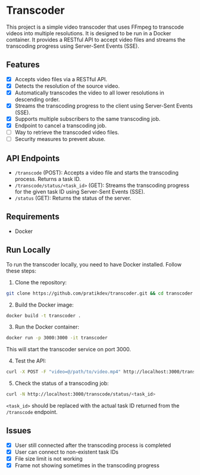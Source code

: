 # Transcoder

This project is a simple video transcoder that uses FFmpeg to transcode videos into multiple resolutions. It is designed to be run in a Docker container.
It provides a RESTful API to accept video files and streams the transcoding progress using Server-Sent Events (SSE).

## Features

- [x] Accepts video files via a RESTful API.
- [x] Detects the resolution of the source video.
- [x] Automatically transcodes the video to all lower resolutions in descending order.
- [x] Streams the transcoding progress to the client using Server-Sent Events (SSE).
- [x] Supports multiple subscribers to the same transcoding job.
- [x] Endpoint to cancel a transcoding job.
- [ ] Way to retrieve the transcoded video files.
- [ ] Security measures to prevent abuse.

## API Endpoints

- `/transcode` (POST): Accepts a video file and starts the transcoding process. Returns a task ID.
- `/transcode/status/<task_id>` (GET): Streams the transcoding progress for the given task ID using Server-Sent Events (SSE).
- `/status` (GET): Returns the status of the server.

## Requirements

- Docker

## Run Locally

To run the transcoder locally, you need to have Docker installed. Follow these steps:

1. Clone the repository:

```bash
git clone https://github.com/pratikdev/transcoder.git && cd transcoder
```

2. Build the Docker image:

```bash
docker build -t transcoder .
```

3. Run the Docker container:

```bash
docker run -p 3000:3000 -it transcoder
```

This will start the transcoder service on port 3000.

4. Test the API:

```bash
curl -X POST -F "video=@/path/to/video.mp4" http://localhost:3000/transcode
```

5. Check the status of a transcoding job:

```bash
curl -N http://localhost:3000/transcode/status/<task_id>
```

`<task_id>` should be replaced with the actual task ID returned from the `/transcode` endpoint.

## Issues

- [x] User still connected after the transcoding process is completed
- [x] User can connect to non-existent task IDs
- [x] File size limit is not working
- [x] Frame not showing sometimes in the transcoding progress
